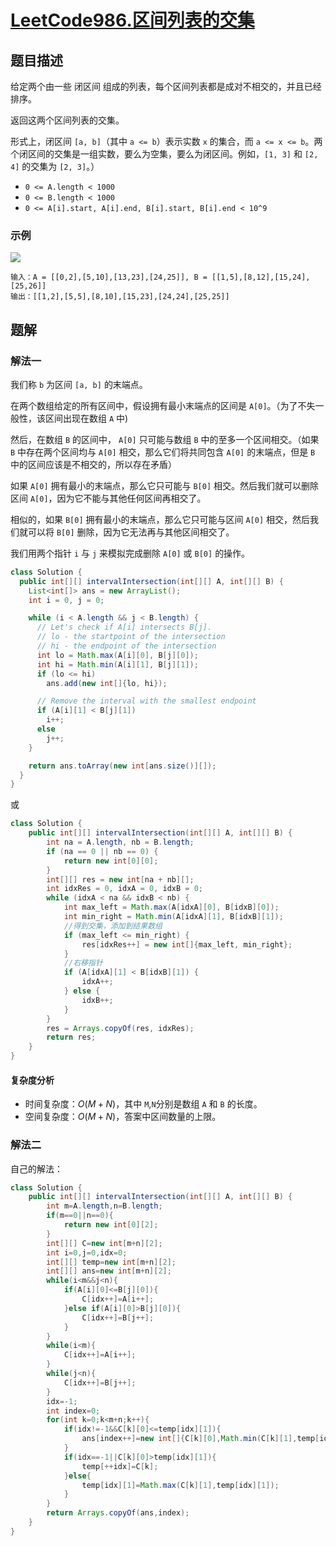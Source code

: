 # [LeetCode986.区间列表的交集](https://leetcode-cn.com/problems/interval-list-intersections/)
## 题目描述
给定两个由一些 闭区间 组成的列表，每个区间列表都是成对不相交的，并且已经排序。

返回这两个区间列表的交集。

形式上，闭区间 `[a, b]`（其中 `a <= b`）表示实数 `x` 的集合，而 `a <= x <= b`。两个闭区间的交集是一组实数，要么为空集，要么为闭区间。例如，`[1, 3]` 和 `[2, 4]` 的交集为 `[2, 3]`。）

- `0 <= A.length < 1000`
- `0 <= B.length < 1000`
- `0 <= A[i].start, A[i].end, B[i].start, B[i].end < 10^9`

### 示例
![](https://picgp.oss-cn-beijing.aliyuncs.com/img/20200916160818.png)

```
输入：A = [[0,2],[5,10],[13,23],[24,25]], B = [[1,5],[8,12],[15,24],[25,26]]
输出：[[1,2],[5,5],[8,10],[15,23],[24,24],[25,25]]
```
## 题解
### 解法一
我们称 `b` 为区间 `[a, b]` 的末端点。

在两个数组给定的所有区间中，假设拥有最小末端点的区间是 `A[0]`。（为了不失一般性，该区间出现在数组 `A` 中)

然后，在数组 `B` 的区间中， `A[0]` 只可能与数组 `B` 中的至多一个区间相交。（如果 `B` 中存在两个区间均与 `A[0]` 相交，那么它们将共同包含 `A[0]` 的末端点，但是 `B` 中的区间应该是不相交的，所以存在矛盾）

如果 `A[0]` 拥有最小的末端点，那么它只可能与 `B[0]` 相交。然后我们就可以删除区间 `A[0]`，因为它不能与其他任何区间再相交了。

相似的，如果 `B[0]` 拥有最小的末端点，那么它只可能与区间 `A[0]` 相交，然后我们就可以将 `B[0]` 删除，因为它无法再与其他区间相交了。

我们用两个指针 `i` 与 `j` 来模拟完成删除 `A[0]` 或 `B[0]` 的操作。

```java
class Solution {
  public int[][] intervalIntersection(int[][] A, int[][] B) {
    List<int[]> ans = new ArrayList();
    int i = 0, j = 0;

    while (i < A.length && j < B.length) {
      // Let's check if A[i] intersects B[j].
      // lo - the startpoint of the intersection
      // hi - the endpoint of the intersection
      int lo = Math.max(A[i][0], B[j][0]);
      int hi = Math.min(A[i][1], B[j][1]);
      if (lo <= hi)
        ans.add(new int[]{lo, hi});

      // Remove the interval with the smallest endpoint
      if (A[i][1] < B[j][1])
        i++;
      else
        j++;
    }

    return ans.toArray(new int[ans.size()][]);
  }
}
```
或
```java
class Solution {
    public int[][] intervalIntersection(int[][] A, int[][] B) {
        int na = A.length, nb = B.length;
        if (na == 0 || nb == 0) {
            return new int[0][0];
        }
        int[][] res = new int[na + nb][];
        int idxRes = 0, idxA = 0, idxB = 0;
        while (idxA < na && idxB < nb) {
            int max_left = Math.max(A[idxA][0], B[idxB][0]);
            int min_right = Math.min(A[idxA][1], B[idxB][1]);
            //得到交集，添加到结果数组
            if (max_left <= min_right) {
                res[idxRes++] = new int[]{max_left, min_right};
            }
            //右移指针
            if (A[idxA][1] < B[idxB][1]) {
                idxA++;
            } else {
                idxB++;
            }
        }
        res = Arrays.copyOf(res, idxRes);
        return res;
    }
}
```
#### 复杂度分析
- 时间复杂度：$O(M+N)$，其中 `M`,`N`分别是数组 `A` 和 `B` 的长度。
- 空间复杂度：$O(M+N)$，答案中区间数量的上限。

### 解法二
自己的解法：
```java
class Solution {
    public int[][] intervalIntersection(int[][] A, int[][] B) {
        int m=A.length,n=B.length;
        if(m==0||n==0){
            return new int[0][2];
        }
        int[][] C=new int[m+n][2];
        int i=0,j=0,idx=0;
        int[][] temp=new int[m+n][2];
        int[][] ans=new int[m+n][2];
        while(i<m&&j<n){
            if(A[i][0]<=B[j][0]){
                C[idx++]=A[i++];
            }else if(A[i][0]>B[j][0]){
                C[idx++]=B[j++];
            }
        }
        while(i<m){
            C[idx++]=A[i++];
        }
        while(j<n){
            C[idx++]=B[j++];
        }
        idx=-1;
        int index=0;
        for(int k=0;k<m+n;k++){
            if(idx!=-1&&C[k][0]<=temp[idx][1]){
                ans[index++]=new int[]{C[k][0],Math.min(C[k][1],temp[idx][1])};
            }
            if(idx==-1||C[k][0]>temp[idx][1]){
                temp[++idx]=C[k];
            }else{
                temp[idx][1]=Math.max(C[k][1],temp[idx][1]);
            }
        }
        return Arrays.copyOf(ans,index);
    }
}
```
